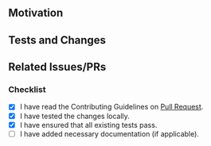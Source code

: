 ## Motivation


## Tests and Changes
<!-- - **chore**: Code maintenance, no feature changes -->



## Related Issues/PRs



### Checklist
- [x] I have read the Contributing Guidelines on [Pull Request](https://github.com/mkeithX/mkeithx.github.io/blob/main/CONTRIBUTING.md#pull-requests).
- [x] I have tested the changes locally.
- [x] I have ensured that all existing tests pass.
- [ ] I have added necessary documentation (if applicable).
